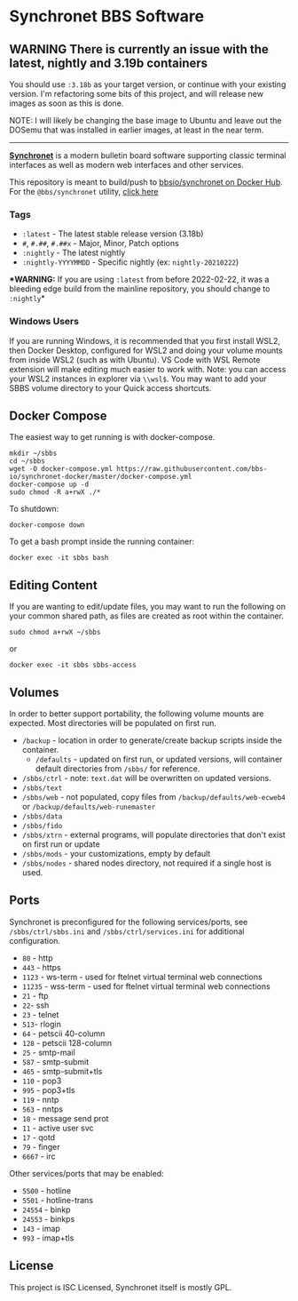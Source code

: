 # Synchronet BBS Software


## WARNING There is currently an issue with the latest, nightly and 3.19b containers

You should use `:3.18b` as your target version, or continue with your existing version.  I'm refactoring some bits of this project, and will release new images as soon as this is done.

NOTE: I will likely be changing the base image to Ubuntu and leave out the DOSemu that was installed in earlier images, at least in the near term.

----

**[Synchronet](http://wiki.synchro.net/)** is a modern bulletin board software supporting classic terminal interfaces as well as modern web interfaces and other services.

This repository is meant to build/push to [bbsio/synchronet on Docker Hub](https://hub.docker.com/repository/docker/bbsio/synchronet).
For the `@bbs/synchronet` utility, [click here](https://github.com/bbs-io/synchronet-docker-util)

### Tags

- `:latest` - The latest stable release version (3.18b)
- `#`, `#.##`, `#.##x` - Major, Minor, Patch options
- `:nightly` - The latest nightly
- `:nightly-YYYYMMDD` - Specific nightly (ex: `nightly-20210222`)

**\*WARNING:** If you are using `:latest` from before 2022-02-22, it was a bleeding edge build from the mainline repository, you should change to `:nightly`\*

### Windows Users

If you are running Windows, it is recommended that you first install WSL2, then Docker Desktop, configured for WSL2 and doing your volume mounts from inside WSL2 (such as with Ubuntu). VS Code with WSL Remote extension will make editing much easier to work with. Note: you can access your WSL2 instances in explorer via `\\wsl$`. You may want to add your SBBS volume directory to your Quick access shortcuts.

## Docker Compose

The easiest way to get running is with docker-compose.

    mkdir ~/sbbs
    cd ~/sbbs
    wget -O docker-compose.yml https://raw.githubusercontent.com/bbs-io/synchronet-docker/master/docker-compose.yml
    docker-compose up -d
    sudo chmod -R a+rwX ./*

To shutdown:

    docker-compose down

To get a bash prompt inside the running container:

    docker exec -it sbbs bash

## Editing Content

If you are wanting to edit/update files, you may want to run the following on your common shared path, as files are created as root within the container.

```
sudo chmod a+rwX ~/sbbs
```

or

```
docker exec -it sbbs sbbs-access
```

## Volumes

In order to better support portability, the following volume mounts are expected. Most directories will be populated on first run.

- `/backup` - location in order to generate/create backup scripts inside the container.
  - `/defaults` - updated on first run, or updated versions, will container default directories from `/sbbs/` for reference.
- `/sbbs/ctrl` - note: `text.dat` will be overwritten on updated versions.
- `/sbbs/text`
- `/sbbs/web` - not populated, copy files from `/backup/defaults/web-ecweb4` or `/backup/defaults/web-runemaster`
- `/sbbs/data`
- `/sbbs/fido`
- `/sbbs/xtrn` - external programs, will populate directories that don't exist on first run or update
- `/sbbs/mods` - your customizations, empty by default
- `/sbbs/nodes` - shared nodes directory, not required if a single host is used.

## Ports

Synchronet is preconfigured for the following services/ports, see `/sbbs/ctrl/sbbs.ini` and `/sbbs/ctrl/services.ini` for additional configuration.

- `80` - http
- `443` - https
- `1123` - ws-term - used for ftelnet virtual terminal web connections
- `11235` - wss-term - used for ftelnet virtual terminal web connections
- `21` - ftp
- `22`- ssh
- `23` - telnet
- `513`- rlogin
- `64` - petscii 40-column
- `128` - petscii 128-column
- `25` - smtp-mail
- `587` - smtp-submit
- `465` - smtp-submit+tls
- `110` - pop3
- `995` - pop3+tls
- `119` - nntp
- `563` - nntps
- `18` - message send prot
- `11` - active user svc
- `17` - qotd
- `79` - finger
- `6667` - irc

Other services/ports that may be enabled:

- `5500` - hotline
- `5501` - hotline-trans
- `24554` - binkp
- `24553` - binkps
- `143` - imap
- `993` - imap+tls

## License

This project is ISC Licensed, Synchronet itself is mostly GPL.

<!-- Update: 2021-10-04 - restart automated builds -->
